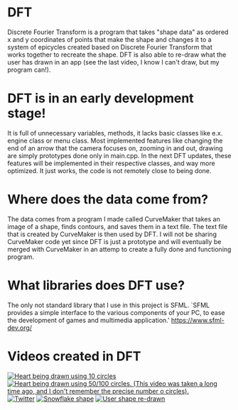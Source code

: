 # DFT

Discrete Fourier Transform is a program that takes "shape data" as ordered x and y coordinates of points that make the shape and changes it to a system of epicycles
created based on Discrete Fourier Transform that works together to recreate the shape.
DFT is also able to re-draw what the user has drawn in an app (see the last video, I know I can't draw, but my program can!).

# DFT is in an early development stage! 
It is full of unnecessary variables, methods, it lacks basic classes like e.x. engine class or menu class.
Most implemented features like changing the end of an arrow that the camera focuses on, zooming in and out, drawing
are simply prototypes done only in main.cpp.
In the next DFT updates, these features will be implemented in their respective classes, and way more optimized. 
It just works, the code is not remotely close to being done.

# Where does the data come from?
The data comes from a program I made called CurveMaker that takes an image of a shape, finds contours, and saves them in a text file. The text file that is created by CurveMaker is then used by DFT. I will not be sharing CurveMaker code yet since DFT is just a prototype and will eventually be merged with CurveMaker in an attemp to create a fully done and functioning program.

# What libraries does DFT use?
The only not standard library that I use in this project is SFML.
`SFML provides a simple interface to the various components of your PC, to ease the development of games and multimedia application.'
https://www.sfml-dev.org/

# Videos created in DFT
[![Heart being drawn using 10 circles](https://img.youtube.com/vi/1mlfrY3zZhw/0.jpg)](http://www.youtube.com/watch?v=1mlfrY3zZhw)
[![Heart being drawn using 50/100 circles. (This video was taken a long time ago, and I don't remember the precise number o circles).](https://img.youtube.com/vi/RPOd6p5jZBU/0.jpg)](http://www.youtube.com/watch?v=RPOd6p5jZBU)
[![Twitter](https://img.youtube.com/vi/TqnXOXs5jjw/0.jpg)](http://www.youtube.com/watch?v=TqnXOXs5jjw)
[![Snowflake shape](https://img.youtube.com/vi/YWogU_hj87o/0.jpg)](http://www.youtube.com/watch?v=YWogU_hj87o)
[![User shape re-drawn](https://img.youtube.com/vi/AfE4H6LQC1c/0.jpg)](http://www.youtube.com/watch?v=AfE4H6LQC1c)




